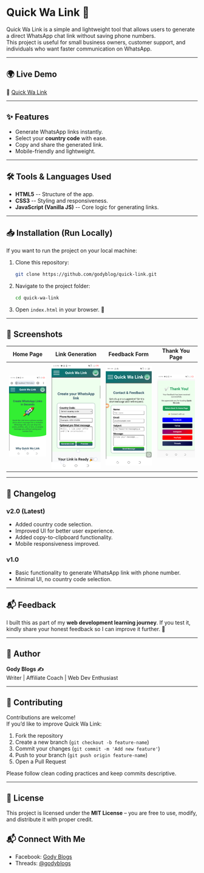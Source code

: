 # Quick Wa Link 🚀

Quick Wa Link is a simple and lightweight tool that allows users to
generate a direct WhatsApp chat link without saving phone numbers.\
This project is useful for small business owners, customer support, and
individuals who want faster communication on WhatsApp.

------------------------------------------------------------------------

## 🌍 Live Demo

🔗 [Quick Wa Link](https://quickwalink.netlify.app)

------------------------------------------------------------------------

## ✨ Features

-   Generate WhatsApp links instantly.
-   Select your **country code** with ease.
-   Copy and share the generated link.
-   Mobile-friendly and lightweight.

------------------------------------------------------------------------

## 🛠️ Tools & Languages Used

-   **HTML5** -- Structure of the app.
-   **CSS3** -- Styling and responsiveness.
-   **JavaScript (Vanilla JS)** -- Core logic for generating links.

------------------------------------------------------------------------

## 📥 Installation (Run Locally)

If you want to run the project on your local machine:

1.  Clone this repository:

    ``` bash
    git clone https://github.com/godyblog/quick-link.git
    ```

2.  Navigate to the project folder:

    ``` bash
    cd quick-wa-link
    ```

3.  Open `index.html` in your browser. 🚀

------------------------------------------------------------------------

## 📸 Screenshots

| Home Page | Link Generation | Feedback Form | Thank You Page |
|-----------|-----------------|---------------|----------------|
| ![Home Page](/images/home-page.png) | ![Generate](/images/create-link.png) | ![Feedback Form](/images/feedback-form.png) | ![Thanks](/images/thank-you-page.png) |



------------------------------------------------------------------------

## 🔄 Changelog

### v2.0 (Latest)

-   Added country code selection.
-   Improved UI for better user experience.
-   Added copy-to-clipboard functionality.
-   Mobile responsiveness improved.

### v1.0

-   Basic functionality to generate WhatsApp link with phone number.
-   Minimal UI, no country code selection.

------------------------------------------------------------------------

## 📬 Feedback

I built this as part of my **web development learning journey**.
If you test it, kindly share your honest feedback so I can improve it
further. 🙏

------------------------------------------------------------------------

## 👤 Author

**Gody Blogs ✍️**\
Writer \| Affiliate Coach \| Web Dev Enthusiast

---

## 🤝 Contributing

Contributions are welcome!  
If you’d like to improve Quick Wa Link:  

1. Fork the repository  
2. Create a new branch (`git checkout -b feature-name`)  
3. Commit your changes (`git commit -m 'Add new feature'`)  
4. Push to your branch (`git push origin feature-name`)  
5. Open a Pull Request  

Please follow clean coding practices and keep commits descriptive.

---

## 📜 License

This project is licensed under the **MIT License** – you are free to use, modify, and distribute it with proper credit.


## 📬 Connect With Me

- Facebook: [Gody Blogs](https://facebook.com/godlovetikum)  
- Threads: [@godyblogs](https://www.threads.com/@godyblogs)
